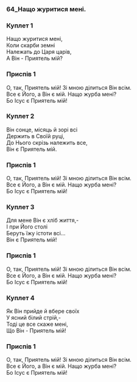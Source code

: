 ### 64_Нащо журитися мені.
### Куплет 1
Нащо журитися мені,<br/>Коли скарби земні<br/>Належать до Царя царів,<br/>А Він - Приятель мій?
### Приспів 1
О, так, Приятель мій! Зі мною ділиться Він всім.<br/>Все є Його, а Він є мій. Нащо журба мені?<br/>Бо Ісус є Приятель мій!
### Куплет 2
Він сонце, місяць й зорі всі<br/>Держить в Своїй руці,<br/>До Нього скрізь належить все,<br/>Він є Приятель мій.
### Приспів 1
О, так, Приятель мій! Зі мною ділиться Він всім.<br/>Все є Його, а Він є мій. Нащо журба мені?<br/>Бо Ісус є Приятель мій!
### Куплет 3
Для мене Він є хліб життя,-<br/>І при Його столі<br/>Беруть їжу істоти всі...<br/>Він є Приятель мій!
### Приспів 1
О, так, Приятель мій! Зі мною ділиться Він всім.<br/>Все є Його, а Він є мій. Нащо журба мені?<br/>Бо Ісус є Приятель мій!
### Куплет 4
Як Він прийде й вбере своїх<br/>У ясний білий стрій,-<br/>Тоді це все скаже мені,<br/>Що Він - Приятель мій!
### Приспів 1
О, так, Приятель мій! Зі мною ділиться Він всім.<br/>Все є Його, а Він є мій. Нащо журба мені?<br/>Бо Ісус є Приятель мій!
